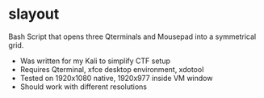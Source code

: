 # slayout
Bash Script that opens three Qterminals and Mousepad into a symmetrical grid.

- Was written for my Kali to simplify CTF setup
- Requires Qterminal, xfce desktop environment, xdotool
- Tested on 1920x1080 native, 1920x977 inside VM window
- Should work with different resolutions
